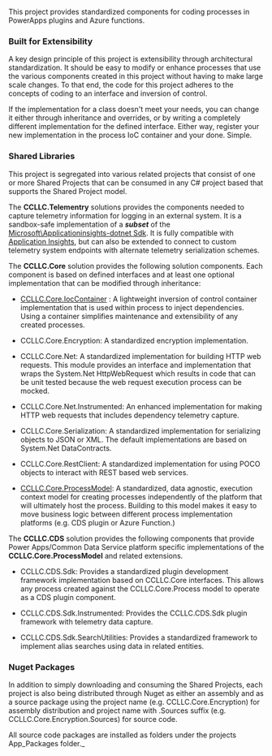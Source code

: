 This project provides standardized components for coding processes in PowerApps plugins and Azure functions. 

### Built for Extensibility
A key design principle of this project is extensibility through architectural 
standardization. It should be easy to modify or enhance processes that use the 
various components created in this project without having to make large scale 
changes. To that end, the code for this project adheres to the concepts of 
coding to an interface and inversion of control. 

If the implementation for a class doesn't meet your needs, you can change it 
either through inheritance and overrides, or by writing a completely different 
implementation for the defined interface. Either way, register your new implementation
 in the process IoC container and your done. Simple.

### Shared Libraries

This project is segregated into various related projects that consist of one or 
more Shared Projects that can be consumed in any C# project based that supports 
the Shared Project model.

The **CCLLC.Telementry** solutions provides the components needed to capture 
telemetry information for logging in an external system. It is a sandbox-safe 
implementation of a **_subset_** of the [Microsoft\Applicationinsights-dotnet Sdk][l_sdk]. 
It is fully compatible with [Application Insights][l_ai], but can also be extended 
to connect to custom telemetry system endpoints with alternate telemetry serialization schemes.

 [l_sdk]:(https://github.com/Microsoft/ApplicationInsights-dotnet)
 [l_ai]:(https://azure.microsoft.com/en-us/services/application-insights/)

The **CCLLC.Core** solution provides the following solution components. Each component is 
based on defined interfaces and at least one optional implementation that can be modified 
through inheritance:

- [CCLLC.Core.IocContainer](CCLLC.Core.IocContainer.md) : A lightweight inversion of control container implementation that is 
used within process to inject dependencies. Using a container simplifies maintenance and 
extensibility of any created processes.

- CCLLC.Core.Encryption: A standardized encryption implementation. 

- CCLLC.Core.Net: A standardized implementation for building HTTP web requests. This module 
provides an interface and implementation that wraps the System.Net HttpWebRequest which 
results in code that can be unit tested because the web request execution process can be mocked. 

- CCLLC.Core.Net.Instrumented: An enhanced implementation for making HTTP web requests that includes 
dependency telemetry capture.

- CCLLC.Core.Serialization: A standardized implementation for serializing objects to JSON or XML. 
The default implementations are based on System.Net DataContracts.

- CCLLC.Core.RestClient: A standardized implementation for using POCO objects to interact with 
REST based web services.

- [CCLLC.Core.ProcessModel](CCLLC.Core.ProcessModel.md): A standardized, data agnostic, execution context model for creating 
processes independently of the platform that will ultimately host the process. Building to 
this model makes it easy to move business logic between different process implementation platforms
(e.g. CDS plugin or Azure Function.)

The **CCLLC.CDS** solution provides the following components that provide Power Apps/Common Data 
Service platform specific implementations of the **CCLLC.Core.ProcessModel** and related extensions.

- CCLLC.CDS.Sdk: Provides a standardized plugin development framework implementation based on 
CCLLC.Core interfaces. This allows any process created against the CCLLC.Core.Process model 
to operate as a CDS plugin component.

- CCLLC.CDS.Sdk.Instrumented: Provides the CCLLC.CDS.Sdk plugin framework with telemetry data capture.

- CCLLC.CDS.Sdk.SearchUtilities: Provides a standardized framework to implement alias searches 
using data in related entities. 

### Nuget Packages

In addition to simply downloading and consuming the Shared Projects, each project is also being distributed through
Nuget as either an assembly and as a source package using the project name (e.g. CCLLC.Core.Encryption) for assembly
distribution and project name with .Sources suffix (e.g. CCLLC.Core.Encryption.Sources) for source code. 

All source code packages are installed as folders under the projects App_Packages folder._

